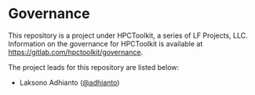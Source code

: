 <!--
SPDX-FileCopyrightText: 2024 Contributors to the HPCToolkit Project

SPDX-License-Identifier: CC-BY-4.0
-->

# Governance

This repository is a project under HPCToolkit, a series of LF Projects, LLC. Information on the governance for HPCToolkit is available at https://gitlab.com/hpctoolkit/governance.

The project leads for this repository are listed below:

- Laksono Adhianto ([@adhianto](https://gitlab.com/adhianto))
